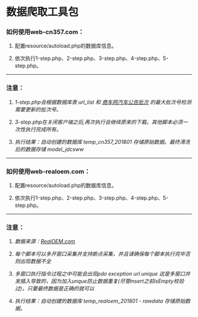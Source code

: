 # 数据爬取工具包

### 如何使用web-cn357.com：

1.  配置resource/autoload.php的数据库信息。

2.  依次执行1-step.php、2-step.php、3-step.php、4-step.php、5-step.php。

***

### 注意：

1.  *1-step.php会根据数据库表 url_list 和 [商车网汽车公告批次](http://www.cn357.com/notice_list/) 的最大批次号检测需要更新的批次号。*

2.  *3-step.php在关闭客户端之后,再次执行会继续原来的下载。其他脚本必须一次性执行完成所有。*

3.  *执行结果：自动创建的数据库 temp_cn357_201801 存储原始数据。最终清洗后的数据存储 model_jdcsww*

***

### 如何使用web-realoem.com：

1.  配置resource/autoload.php的数据库信息。

2.  依次执行1-step.php、2-step.php、3-step.php、4-step.php、5-step.php。

***

### 注意：

1.  *数据来源：[RealOEM.com](http://www.realoem.com/bmw/enUS/select?product=P&archive=0)*

2.  *每个脚本可以多开窗口采集并支持断点采集，并且请确保每个脚本执行完毕否则出现数据不全*

4.  *多窗口执行指令过程之中可能会出现pdo exception url unique 这是多窗口并发插入导致的，因为加入unque防止数据重复(尽管insert之前isEmpty校验过)，只要最终数据是正确的就可以*

4.  *执行结果：自动创建的数据库 temp_realoem_201801 - rawdata 存储原始数据。*